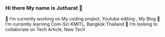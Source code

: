 ### Hi there My name is Jutharat 👋

🔭 I’m currently working on My coding project, Youtube editing , My Blog
🌱 I’m currently learning Com-Sci KMITL, Bangkok Thailand
👯 I’m looking to collaborate on Tech Article, New Tech
<!--
**FarJutharat/FarJutharat** is a ✨ _special_ ✨ repository because its `README.md` (this file) appears on your GitHub profile.

Here are some ideas to get you started:

- 🔭 I’m currently working on ...
- 🌱 I’m currently learning ...
- 👯 I’m looking to collaborate on ...
- 🤔 I’m looking for help with ...
- 💬 Ask me about ...
- 📫 How to reach me: ...
- 😄 Pronouns: ...
- ⚡ Fun fact: ...
-->
